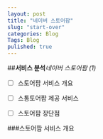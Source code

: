 ```yaml
---
layout: post
title: "네이버 스토어팜"
slug: "start-over"
categories: Blog
Tags: Blog
pulished: true
---
```


##**서비스 분석**_네이버 스토어팜 (1)_
-[ ] 스토어팜 서비스 개요
-[ ] 스통토어팜 제공 서비스
-[ ] 스토어팜 장단점


###스토어팜 서비스 개요


  





